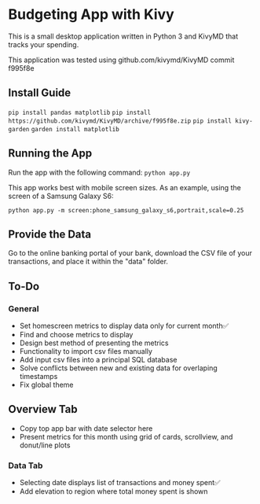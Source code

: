 # Budgeting App with Kivy

This is a small desktop application written in Python 3 and KivyMD
that tracks your spending.

This application was tested using github.com/kivymd/KivyMD commit f995f8e

## Install Guide

`pip install pandas matplotlib`
`pip install https://github.com/kivymd/KivyMD/archive/f995f8e.zip`
`pip install kivy-garden`
`garden install matplotlib`

## Running the App

Run the app with the following command:
`python app.py`

This app works best with mobile screen sizes.
As an example, using the screen of a Samsung Galaxy S6:

`python app.py -m screen:phone_samsung_galaxy_s6,portrait,scale=0.25`

## Provide the Data

Go to the online banking portal of your bank, download the CSV file of your transactions, and place it within the "data" folder.

## To-Do

### General
- Set homescreen metrics to display data only for current month✅
- Find and choose metrics to display
- Design best method of presenting the metrics
- Functionality to import csv files manually
- Add input csv files into a principal SQL database
- Solve conflicts between new and existing data for overlaping timestamps
- Fix global theme

## Overview Tab
- Copy top app bar with date selector here
- Present metrics for this month using grid of cards, scrollview, and donut/line plots

### Data Tab
- Selecting date displays list of transactions and money spent✅
- Add elevation to region where total money spent is shown
